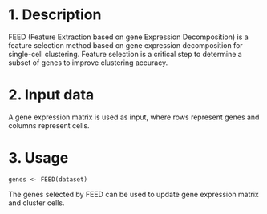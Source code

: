 # 1. Description

FEED (Feature Extraction based on gene Expression Decomposition) is a feature selection method based on gene expression decomposition for single-cell clustering. Feature selection is a critical step to determine a subset of genes to improve clustering accuracy.

# 2. Input data

A gene expression matrix is used as input, where rows represent genes and columns represent cells. 

# 3. Usage

`genes <- FEED(dataset)`

The genes selected by FEED can be used to update gene expression matrix and cluster cells.
